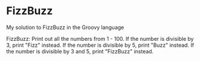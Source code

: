 # FizzBuzz

My solution to FizzBuzz in the Groovy language

FizzBuzz: Print out all the numbers from 1 - 100. If the number is divisible by 3, print "Fizz" instead. 
If the number is divisible by 5, print "Buzz" instead. If the number is divisible by 3 and 5, print "FizzBuzz" instead.
